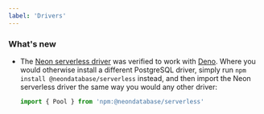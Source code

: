 ```yaml
---
label: 'Drivers'
---
```


### What's new

- The [Neon serverless driver](https://github.com/neondatabase/serverless) was verified to work with [Deno](https://github.com/denoland/deno). Where you would otherwise install a different PostgreSQL driver, simply run `npm install @neondatabase/serverless` instead, and then import the Neon serverless driver the same way you would any other driver:

  ```js
  import { Pool } from 'npm:@neondatabase/serverless'
  ```

